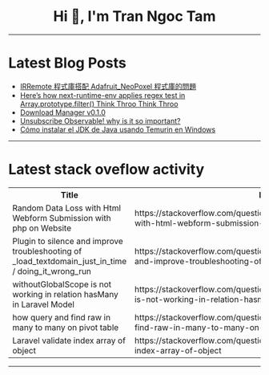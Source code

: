 <h1 align="center">Hi 👋, I'm Tran Ngoc Tam</h1>

---

# Latest Blog Posts 
<!-- BLOG-POST-LIST:START -->
- [IRRemote 程式庫搭配 Adafruit_NeoPoxel 程式庫的問題](https://dev.to/codemee/irremote-cheng-shi-ku-da-pei-adafruitneopoxel-cheng-shi-ku-de-wen-ti-1k7d)
- [Here’s how next-runtime-env applies regex test in Array.prototype.filter&lpar;&rpar; Think Throo Think Throo](https://dev.to/thinkthroo/heres-how-next-runtime-env-applies-regex-test-in-arrayprototypefilterthink-throothink-throo-2fpj)
- [Download Manager v0.1.0](https://dev.to/joeljaison394/download-manager-v010-5eh9)
- [Unsubscribe Observable! why is it so important?](https://dev.to/asaf_eliasim/unsubscribe-observable-why-is-it-so-important-4p96)
- [Cómo instalar el JDK de Java usando Temurin en Windows](https://dev.to/asjordi/como-instalar-el-jdk-de-java-usando-temurin-en-windows-30kj)
<!-- BLOG-POST-LIST:END -->

---

# Latest stack oveflow activity
<table>
  <tr><th>Title</th><th>Link</th></tr>
  <!-- STACKOVERFLOW:START --><tr><td>Random Data Loss with Html Webform Submission with php on Website</td><td>https://stackoverflow.com/questions/79303148/random-data-loss-with-html-webform-submission-with-php-on-website</td></tr><tr><td>Plugin to silence and improve troubleshooting of _load_textdomain_just_in_time / doing_it_wrong_run</td><td>https://stackoverflow.com/questions/79303042/plugin-to-silence-and-improve-troubleshooting-of-load-textdomain-just-in-time</td></tr><tr><td>withoutGlobalScope is not working in relation hasMany in Laravel Model</td><td>https://stackoverflow.com/questions/79302932/withoutglobalscope-is-not-working-in-relation-hasmany-in-laravel-model</td></tr><tr><td>how query and find raw in many to many on pivot table</td><td>https://stackoverflow.com/questions/79302900/how-query-and-find-raw-in-many-to-many-on-pivot-table</td></tr><tr><td>Laravel validate index array of object</td><td>https://stackoverflow.com/questions/79302819/laravel-validate-index-array-of-object</td></tr><!-- STACKOVERFLOW:END -->
</table>

---


